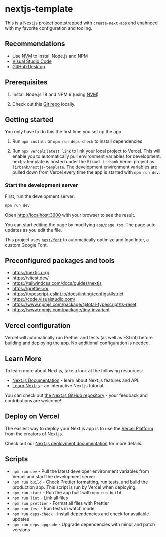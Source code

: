 # nextjs-template

This is a [Next.js](https://nextjs.org/) project bootstrapped with [`create-next-app`](https://github.com/vercel/next.js/tree/canary/packages/create-next-app) and enahnced with my favorite configuration and tooling.

## Recommendations

- Use [NVM](https://github.com/nvm-sh/nvm/blob/master/README.md) to install Node.js and NPM
- [Visual Studio Code](https://code.visualstudio.com/)
- [GitHub Desktop](https://desktop.github.com/)

## Prerequisites

1. Install Node.js 18 and NPM 9 (using [NVM](https://github.com/nvm-sh/nvm/blob/master/README.md))

1. Check out this [Git repo](https://github.com/lirbank/nextjs-template) locally.

## Getting started

You only have to do this the first time you set up the app.

1. Run `npm install` or `npm run deps-check` to install dependencies

1. Run `npx vercel@latest link` to link your local project to Vercel. This will enable you to automatically pull environment variables for development. nextjs-template is hosted under the `Mikael Lirbank` Vercel project as `lirbank/nextjs-template`. The development environment variables are pulled down from Vercel every time the app is started with `npm run dev`.

### Start the development server

First, run the development server:

```bash
npm run dev
```

Open [http://localhost:3000](http://localhost:3000) with your browser to see the result.

You can start editing the page by modifying `app/page.tsx`. The page auto-updates as you edit the file.

This project uses [`next/font`](https://nextjs.org/docs/basic-features/font-optimization) to automatically optimize and load Inter, a custom Google Font.

## Preconfigured packages and tools

- https://nextjs.org/
- https://vitest.dev/
- https://tailwindcss.com/docs/guides/nextjs
- https://prettier.io/
- https://typescript-eslint.io/docs/linting/configs/#strict
- https://code.visualstudio.com/
- https://www.npmjs.com/package/@total-typescript/ts-reset
- https://www.npmjs.com/package/tiny-invariant

## Vercel configuration

Vercel will automatically run Prettier and tests (as well as ESLint) before building and deploying the app. No additional configuration is needed.

## Learn More

To learn more about Next.js, take a look at the following resources:

- [Next.js Documentation](https://nextjs.org/docs) - learn about Next.js features and API.
- [Learn Next.js](https://nextjs.org/learn) - an interactive Next.js tutorial.

You can check out [the Next.js GitHub repository](https://github.com/vercel/next.js/) - your feedback and contributions are welcome!

## Deploy on Vercel

The easiest way to deploy your Next.js app is to use the [Vercel Platform](https://vercel.com/new?utm_medium=default-template&filter=next.js&utm_source=create-next-app&utm_campaign=create-next-app-readme) from the creators of Next.js.

Check out our [Next.js deployment documentation](https://nextjs.org/docs/deployment) for more details.

## Scripts

- `npm run dev` - Pull the latest developer environment variables from Vercel and start the development server
- `npm run build` - Check Prettier formatting, run tests, and build the production app. This script is run by Vercel when deploying.
- `npm run start` - Run the app built with `npm run build`
- `npm run lint` - Link all files
- `npm run prettier` - Format all files with Prettier
- `npm run test` - Run tests in watch mode
- `npm run deps-check` - Install dependencies and check for available updates
- `npm run deps-upgrade` - Upgrade dependencies with minor and patch versions
